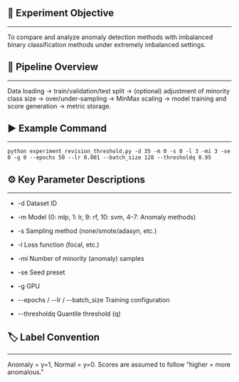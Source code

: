 ## 🎯 Experiment Objective
----
To compare and analyze anomaly detection methods with imbalanced binary classification methods under extremely imbalanced settings.

## 🧭 Pipeline Overview
----
Data loading → train/validation/test split → (optional) adjustment of minority class size → over/under-sampling → MinMax scaling → model training and score generation → metric storage.

## ▶️ Example Command
----
```python experiment_revision_threshold.py -d 35 -m 0 -s 0 -l 3 -mi 3 -se 0 -g 0 --epochs 50 --lr 0.001 --batch_size 128 --thresholdq 0.95```

## ⚙️ Key Parameter Descriptions
----
- -d Dataset ID

- -m Model (0: mlp, 1: lr, 9: rf, 10: svm, 4–7: Anomaly methods)

- -s Sampling method (none/smote/adasyn, etc.)

- -l Loss function (focal, etc.)

- -mi Number of minority (anomaly) samples

- -se Seed preset

- -g GPU

- --epochs / --lr / --batch_size Training configuration

- --thresholdq Quantile threshold (q)

## 🏷️ Label Convention
----
Anomaly = y=1, Normal = y=0. Scores are assumed to follow “higher = more anomalous.”
